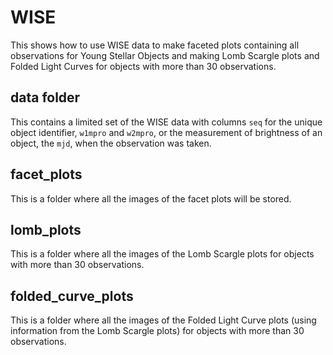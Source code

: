 # WISE
This shows how to use WISE data to make faceted plots containing all observations for Young Stellar Objects and making Lomb Scargle plots and Folded Light Curves for objects with more than 30 observations.

## data folder
This contains a limited set of the WISE data with columns `seq` for the unique object identifier, `w1mpro` and `w2mpro`, or the measurement of brightness of an object, the `mjd`, when the observation was taken.

## facet_plots
This is a folder where all the images of the facet plots will be stored.

## lomb_plots
This is a folder where all the images of the Lomb Scargle plots for objects with more than 30 observations.

## folded_curve_plots
This is a folder where all the images of the Folded Light Curve plots (using information from the Lomb Scargle plots) for objects with more than 30 observations.
